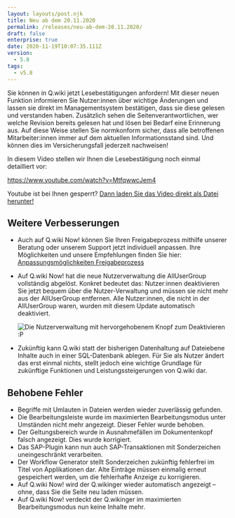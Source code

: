 ```yaml
---
layout: layouts/post.njk
title: Neu ab dem 20.11.2020
permalink: /releases/neu-ab-dem-20.11.2020/
draft: false
enterprise: true
date: 2020-11-19T10:07:35.111Z
version:
  - 5.8
tags:
  - v5.8
---
```

Sie können in Q.wiki jetzt Lesebestätigungen anfordern! Mit dieser neuen Funktion informieren Sie Nutzer:innen über wichtige Änderungen und lassen sie direkt im Managementsystem bestätigen, dass sie diese gelesen und verstanden haben. Zusätzlich sehen die Seitenverantwortlichen, wer welche Revision bereits gelesen hat und lösen bei Bedarf eine Erinnerung aus. Auf diese Weise stellen Sie normkonform sicher, dass alle betroffenen Mitarbeiter:innen immer auf dem aktuellen Informationsstand sind. Und können dies im Versicherungsfall jederzeit nachweisen! 

In diesem Video stellen wir Ihnen die Lesebestätigung noch einmal detailliert vor: 

https://www.youtube.com/watch?v=MtfqwwcJem4

Youtube ist bei Ihnen gesperrt? [Dann laden Sie das Video direkt als Datei herunter!](https://storage.googleapis.com/static.modac.cloud/Lesebestätigung.mp4?utm_source=saas-update&utm_medium=cloud&utm_campaign=release_5_8)

## Weitere Verbesserungen

* Auch auf Q.wiki Now! können Sie Ihren Freigabeprozess mithilfe unserer Beratung oder unserem Support jetzt individuell anpassen. Ihre Möglichkeiten und unsere Empfehlungen finden Sie hier: [Anpassungsmöglichkeiten Freigabeprozess](/faq/custom-workflows/) 
* Auf Q.wiki Now! hat die neue Nutzerverwaltung die AllUserGroup vollständig abgelöst. Konkret bedeutet das: Nutzer:innen deaktivieren Sie jetzt bequem über die Nutzer-Verwaltung und müssen sie nicht mehr aus der AllUserGroup entfernen. Alle Nutzer:innen, die nicht in der AllUserGroup waren, wurden mit diesem Update automatisch deaktiviert. 

  ![Die Nutzerverwaltung mit hervorgehobenem Knopf zum Deaktivieren :P](/images/nutzerverwaltung-nutzer-deaktivieren.png "Deaktivieren von Nutzern über die Nutzer-Verwaltung")
* Zukünftig kann Q.wiki statt der bisherigen Datenhaltung auf Dateiebene Inhalte auch in einer SQL-Datenbank ablegen. Für Sie als Nutzer ändert das erst einmal nichts, stellt jedoch eine wichtige Grundlage für zukünftige Funktionen und Leistungssteigerungen von Q.wiki dar.  

## Behobene Fehler

* Begriffe mit Umlauten in Dateien werden wieder zuverlässig gefunden.
* Die Bearbeitungsleiste wurde im maximierten Bearbeitungsmodus unter Umständen nicht mehr angezeigt. Dieser Fehler wurde behoben. 
* Der Geltungsbereich wurde in Ausnahmefällen im Dokumentenkopf falsch angezeigt. Dies wurde korrigiert.
* Das SAP-Plugin kann nun auch SAP-Transaktionen mit Sonderzeichen uneingeschränkt verarbeiten. 
* Der Workflow Generator stellt Sonderzeichen zukünftig fehlerfrei im Titel von Applikationen dar. Alte Einträge müssen einmalig erneut gespeichert werden, um die fehlerhafte Anzeige zu korrigieren.
* Auf Q.wiki Now! wird der Q.wikinger wieder automatisch angezeigt – ohne, dass Sie die Seite neu laden müssen.
* Auf Q.wiki Now! verdeckt der Q.wikinger im maximierten Bearbeitungsmodus nun keine Inhalte mehr.

